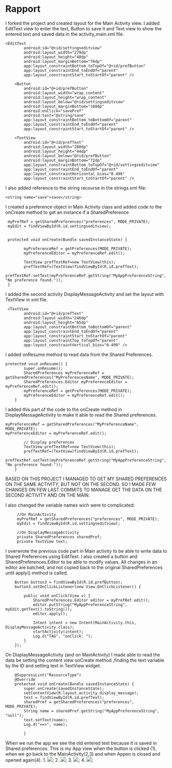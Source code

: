 
# Rapport
I forked the project and created layout for the Main Activity view. I added EditText view to 
enter the text, Button to save it and Text view to show the entered text and saved data in the 
activity_main.xml file.
```
<EditText
        android:id="@+id/settingseditview"
        android:layout_width="279dp"
        android:layout_height="48dp"
        android:layout_marginBottom="76dp"
        app:layout_constraintBottom_toTopOf="@+id/prefButton"
        app:layout_constraintEnd_toEndOf="parent"
        app:layout_constraintStart_toStartOf="parent" />
        
    <Button
        android:id="@+id/prefButton"
        android:layout_width="wrap_content"
        android:layout_height="wrap_content"
        android:layout_below="@+id/settingseditview"
        android:layout_marginBottom="188dp"
        android:onClick="savePref"
        android:text="@string/save"
        app:layout_constraintBottom_toBottomOf="parent"
        app:layout_constraintEnd_toEndOf="parent"
        app:layout_constraintStart_toStartOf="parent" />

    <TextView
        android:id="@+id/prefText"
        android:layout_width="280dp"
        android:layout_height="44dp"
        android:layout_below="@+id/prefButton"
        android:layout_marginBottom="72dp"
        app:layout_constraintBottom_toTopOf="@+id/settingseditview"
        app:layout_constraintEnd_toEndOf="parent"
        app:layout_constraintHorizontal_bias="0.496"
        app:layout_constraintStart_toStartOf="parent" />
```
I also added reference to the string recourse in the strings.xml file:
```
<string name="save">save</string>
```
I created a preference object in Main Activity class and added code to the onCreate method to get
an instance if a SharedPreference
```
 myPrefRef = getSharedPreferences("preferences", MODE_PRIVATE);
 myEdit = findViewById(R.id.settingseditview);
  
  
 protected void onCreate(Bundle savedInstanceState) {
 
        myPreferenceRef = getPreferences(MODE_PRIVATE);
        myPreferenceEditor = myPreferenceRef.edit();
 
        TextView prefTextRef=new TextView(this);
        prefTextRef=(TextView)findViewById(R.id.prefText);
        prefTextRef.setText(myPreferenceRef.getString("MyAppPreferenceString", "No preference found."));
 }  
```
I added the second activity DisplayMessageActivity and set the layout with TextView in xml file.
```
 <TextView
        android:id="@+id/prefText"
        android:layout_width="246dp"
        android:layout_height="65dp"
        app:layout_constraintBottom_toBottomOf="parent"
        app:layout_constraintEnd_toEndOf="parent"
        app:layout_constraintStart_toStartOf="parent"
        app:layout_constraintTop_toTopOf="parent"
        app:layout_constraintVertical_bias="0.499" />
```

I added onResume method to read data from the Shared Preferences.
```
protected void onResume() {
        super.onResume();
        SharedPreferences myPreferenceRef = getSharedPreferences("MyPreferencesName", MODE_PRIVATE);
        SharedPreferences.Editor myPreferenceEditor = myPreferenceRef.edit();
        myPreferenceRef = getPreferences(MODE_PRIVATE);
        myPreferenceEditor = myPreferenceRef.edit();
    }
```

I added this part of the code to the onCreate method in DisplayMessageActivity to make it able to 
read the Shared preferences.

```
myPreferenceRef = getSharedPreferences("MyPreferenceName", MODE_PRIVATE);
myPreferenceEditor = myPreferenceRef.edit();

        // Display preferences
        TextView prefTextRef=new TextView(this);
        prefTextRef=(TextView)findViewById(R.id.prefText);
        prefTextRef.setText(myPreferenceRef.getString("MyAppPreferenceString", "No preference found."));
    }
```

BASED ON THIS PROJECT I MANAGED TO GET MY SHARED PREFERENCES ON THE SAME ACTIVITY, BUT NOT ON THE 
SECOND. SO I MADE FEW CHANGES ON FEW LAST COMMITS TO MANAGE GET THE DATA ON THE SECOND ACTIVITY AND 
ON THE MAIN.

I also changed the variable names wich were to complicated:
```
     //On MainActivity
     myPrefRef = getSharedPreferences("preferences", MODE_PRIVATE);
     myEdit = findViewById(R.id.settingseditview);
     
     //On DisplayMessageActivity
     private SharedPreferences sharedPref;
     private TextView text;
```

I overwrote the previous code part in Main activity to be able to write data 
to Shared Preferences using EditText. I also created a button and SharedPreferences.Editor to be able
to modify values. All changes in an editor are batched, and not copied back to the original
SharedPreferences until apply() method is called.

```
    Button button3 = findViewById(R.id.prefButton);
    button3.setOnClickListener(new View.OnClickListener() {
   
        public void onClick(View v) {
            SharedPreferences.Editor editor = myPrefRef.edit();
            editor.putString("MyAppPreferenceString", myEdit.getText().toString());
            editor.apply();
    
            Intent intent = new Intent(MainActivity.this, DisplayMessageActivity.class);
            startActivity(intent);
            Log.d("TAG", "onClick: ");
        }
    });
```

On DisplayMessageActivity (and on MainActivity) I made able to read the data be setting the content view onCreate method
,finding the text variable by the ID and setting text in TextView widget.

```
    @SuppressLint("ResourceType")
    @Override
    protected void onCreate(Bundle savedInstanceState) {
        super.onCreate(savedInstanceState);
        setContentView(R.layout.activity_display_message);
        text = findViewById(R.id.prefText);
        sharedPref = getSharedPreferences("preferences", MODE_PRIVATE);
        String name = sharedPref.getString("MyAppPreferenceString", "null");
        text.setText(name);
        Log.d("==>", name);
    
        }
```

When we run the app we see the old entered text because it is saved in Shared preferences. This is
my App view when the button is clicked (1), when we go back to the MainActivity(2,3) and when 
Appen is closed and opened again(4).
1.
![](1.png);
2.
![](2.png);
3.
![](3.png);
4.
![](4.png);


